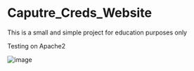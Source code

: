 # Caputre_Creds_Website
This is a small and simple project for education purposes only

Testing on Apache2

![image](https://github.com/Karmhack/Caputre_Creds_Website/assets/78755695/aa7eae1e-4ac7-47aa-a85b-3c698e23d847)

